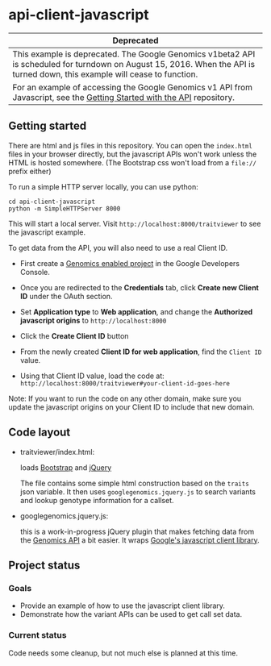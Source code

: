 api-client-javascript
=====================

| Deprecated |
|--------------------|
| This example is deprecated. The Google Genomics v1beta2 API is scheduled for turndown on August 15, 2016. When the API is turned down, this example will cease to function. |
| For an example of accessing the Google Genomics v1 API from Javascript, see the [Getting Started with the API](https://github.com/googlegenomics/getting-started-with-the-api/) repository. |

## Getting started

There are html and js files in this repository.
You can open the `index.html` files in your browser directly, but the javascript APIs won't work unless
the HTML is hosted somewhere. (The Bootstrap css won't load from a `file://` prefix either)

To run a simple HTTP server locally, you can use python:
```
cd api-client-javascript
python -m SimpleHTTPServer 8000
```

This will start a local server. Visit `http://localhost:8000/traitviewer`
to see the javascript example.

To get data from the API, you will also need to use a real Client ID.

* First create a [Genomics enabled project](https://console.developers.google.com/flows/enableapi?apiid=genomics)
  in the Google Developers Console.

* Once you are redirected to the **Credentials** tab, click **Create new Client ID** under
  the OAuth section.

* Set **Application type** to **Web application**, and change
  the **Authorized javascript origins** to `http://localhost:8000`

* Click the **Create Client ID** button

* From the newly created **Client ID for web application**, find the `Client ID`
  value.

* Using that Client ID value, load the code at:
  `http://localhost:8000/traitviewer#your-client-id-goes-here`


Note: If you want to run the code on any other domain, make sure you update the
javascript origins on your Client ID to include that new domain.


## Code layout

* traitviewer/index.html:

  loads [Bootstrap](getbootstrap.com) and [jQuery](http://jquery.com/)

  The file contains some simple html construction based on the `traits` json variable.
  It then uses `googlegenomics.jquery.js` to search variants and lookup
  genotype information for a callset.

* googlegenomics.jquery.js:

  this is a work-in-progress jQuery plugin that makes fetching data from the
  [Genomics API](http://cloud.google.com/genomics) a bit easier. It wraps
  [Google's javascript client library](https://developers.google.com/api-client-library/javascript/).


## Project status

### Goals

* Provide an example of how to use the javascript client library.
* Demonstrate how the variant APIs can be used to get call set data.

### Current status

Code needs some cleanup, but not much else is planned at this time.
